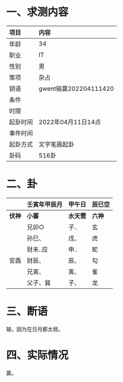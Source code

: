 # 一、求测内容

| 项目     | 内容                  |
| :------- | :-------------------- |
| 年龄     | 34                    |
| 职业     | IT                    |
| 性别     | 男                    |
| 策项     | 杂占                  |
| 钥语     | gwent输赢202204111420 |
| 条件     |                       |
| 时限     |                       |
| 起卦时间 | 2022年04月11日14点    |
| 事件时间 |                       |
| 起卦方式 | 文字笔画起卦          |
| 卦码     | 516卦                 |

# 二、卦

|                | 壬寅年甲辰月   | 甲午日           | 辰巳空         |
| :------------- | :------------- | :--------------- | :------------- |
| **伏神** | **小蓄** | **水天需** | **六神** |
|                | 兄卯○         | 子..             | 玄             |
|                | 孙巳、         | 戌、             | 虎             |
|                | 财未..应       | 申..             | 蛇             |
| 官酉           | 财辰、         | 辰、             | 勾             |
|                | 兄寅、         | 寅、             | 雀             |
|                | 父子、巽       | 子、             | 龙             |

# 三、断语

输，因为在日月都太弱。

# 四、实际情况

赢。
